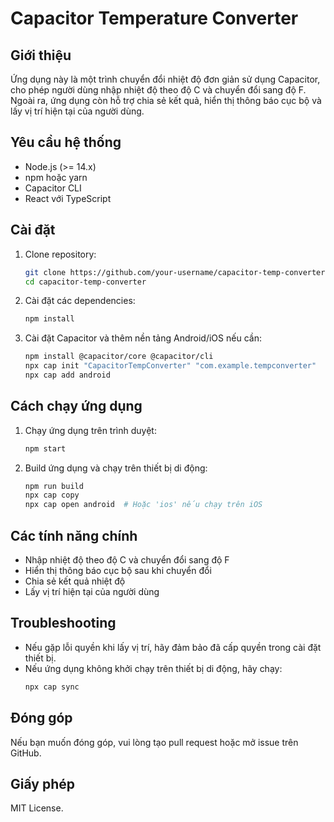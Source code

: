 # Capacitor Temperature Converter

## Giới thiệu

Ứng dụng này là một trình chuyển đổi nhiệt độ đơn giản sử dụng Capacitor, cho phép người dùng nhập nhiệt độ theo độ C và chuyển đổi sang độ F. Ngoài ra, ứng dụng còn hỗ trợ chia sẻ kết quả, hiển thị thông báo cục bộ và lấy vị trí hiện tại của người dùng.

## Yêu cầu hệ thống

- Node.js (>= 14.x)
- npm hoặc yarn
- Capacitor CLI
- React với TypeScript

## Cài đặt

1. Clone repository:
   ```sh
   git clone https://github.com/your-username/capacitor-temp-converter.git
   cd capacitor-temp-converter
   ```
2. Cài đặt các dependencies:
   ```sh
   npm install
   ```
3. Cài đặt Capacitor và thêm nền tảng Android/iOS nếu cần:
   ```sh
   npm install @capacitor/core @capacitor/cli
   npx cap init "CapacitorTempConverter" "com.example.tempconverter"
   npx cap add android
   ```

## Cách chạy ứng dụng

1. Chạy ứng dụng trên trình duyệt:
   ```sh
   npm start
   ```
2. Build ứng dụng và chạy trên thiết bị di động:
   ```sh
   npm run build
   npx cap copy
   npx cap open android  # Hoặc 'ios' nếu chạy trên iOS
   ```

## Các tính năng chính

- Nhập nhiệt độ theo độ C và chuyển đổi sang độ F
- Hiển thị thông báo cục bộ sau khi chuyển đổi
- Chia sẻ kết quả nhiệt độ
- Lấy vị trí hiện tại của người dùng

## Troubleshooting

- Nếu gặp lỗi quyền khi lấy vị trí, hãy đảm bảo đã cấp quyền trong cài đặt thiết bị.
- Nếu ứng dụng không khởi chạy trên thiết bị di động, hãy chạy:
  ```sh
  npx cap sync
  ```

## Đóng góp

Nếu bạn muốn đóng góp, vui lòng tạo pull request hoặc mở issue trên GitHub.

## Giấy phép

MIT License.
